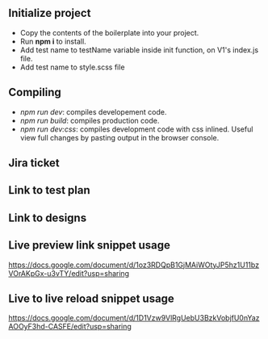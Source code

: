 ## Initialize project

- Copy the contents of the boilerplate into your project.
- Run __npm i__ to install.
- Add test name to testName variable inside init function, on V1's index.js file.
- Add test name to style.scss file 

## Compiling

- _npm run dev_: compiles developement code.
- _npm run build_: compiles production code.
- _npm run dev:css_: compiles development code with css inlined. Useful view full changes by pasting output in the browser console.

## Jira ticket

## Link to test plan

## Link to designs

## Live preview link snippet usage
https://docs.google.com/document/d/1oz3RDQpB1GjMAiWOtyJP5hz1U11bzVOrAKpGx-u3vTY/edit?usp=sharing


## Live to live reload snippet usage
https://docs.google.com/document/d/1D1Vzw9VlRgUebU3BzkVobjfU0nYazAOOyF3hd-CASFE/edit?usp=sharing